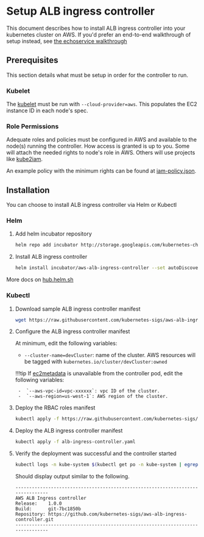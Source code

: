 # Setup ALB ingress controller
This document describes how to install ALB ingress controller into your kubernetes cluster on AWS.
If you'd prefer an end-to-end walkthrough of setup instead, see [the echoservice walkthrough](../walkthrough/echoserver.md)

## Prerequisites
This section details what must be setup in order for the controller to run.

### Kubelet
The [kubelet](https://kubernetes.io/docs/reference/command-line-tools-reference/kubelet/) must be run with `--cloud-provider=aws`. This populates the EC2 instance ID in each node's spec.

### Role Permissions
Adequate roles and policies must be configured in AWS and available to the node(s) running the controller. How access is granted is up to you. Some will attach the needed rights to node's role in AWS. Others will use projects like [kube2iam](https://github.com/jtblin/kube2iam).

An example policy with the minimum rights can be found at [iam-policy.json](../../examples/iam-policy.json).

## Installation
You can choose to install ALB ingress controller via Helm or Kubectl
### Helm
1. Add helm incubator repository
    ```bash
    helm repo add incubator http://storage.googleapis.com/kubernetes-charts-incubator
    ```

2. Install ALB ingress controller

    ``` bash
    helm install incubator/aws-alb-ingress-controller --set autoDiscoverAwsRegion=true --set autoDiscoverAwsVpcID=true --set clusterName=MyClusterName
    ```

More docs on [hub.helm.sh](https://hub.helm.sh/charts/incubator/aws-alb-ingress-controller)

### Kubectl
1. Download sample ALB ingress controller manifest
    ``` bash
    wget https://raw.githubusercontent.com/kubernetes-sigs/aws-alb-ingress-controller/v1.1.4/docs/examples/alb-ingress-controller.yaml
    ```

2. Configure the ALB ingress controller manifest

    At minimum, edit the following variables:

    -  `--cluster-name=devCluster`:  name of the cluster. AWS resources will be tagged with `kubernetes.io/cluster/devCluster:owned`

    !!!tip
        If [ec2metadata](https://docs.aws.amazon.com/AWSEC2/latest/UserGuide/ec2-instance-metadata.html) is unavailable from the controller pod, edit the following variables:

        -  `--aws-vpc-id=vpc-xxxxxx`: vpc ID of the cluster.
        -  `--aws-region=us-west-1`: AWS region of the cluster.

3. Deploy the RBAC roles manifest

    ```bash
    kubectl apply -f https://raw.githubusercontent.com/kubernetes-sigs/aws-alb-ingress-controller/v1.1.4/docs/examples/rbac-role.yaml
    ```

4. Deploy the ALB ingress controller manifest

    ```bash
    kubectl apply -f alb-ingress-controller.yaml
    ```

5. Verify the deployment was successful and the controller started

    ```bash
    kubectl logs -n kube-system $(kubectl get po -n kube-system | egrep -o "alb-ingress[a-zA-Z0-9-]+")
    ```

    Should display output similar to the following.

    ```console
    -------------------------------------------------------------------------------
    AWS ALB Ingress controller
    Release:    1.0.0
    Build:      git-7bc1850b
    Repository: https://github.com/kubernetes-sigs/aws-alb-ingress-controller.git
    -------------------------------------------------------------------------------
    ```
